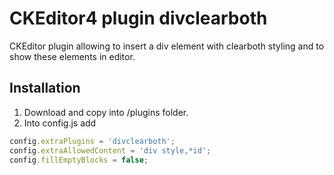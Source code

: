 # CKEditor4 plugin divclearboth
CKEditor plugin allowing to insert a div element with clearboth styling and to show these elements in editor.

## Installation

1. Download and copy into /plugins folder.
2. Into config.js add
```js
config.extraPlugins = 'divclearboth';
config.extraAllowedContent = 'div style,*id';
config.fillEmptyBlocks = false;
```